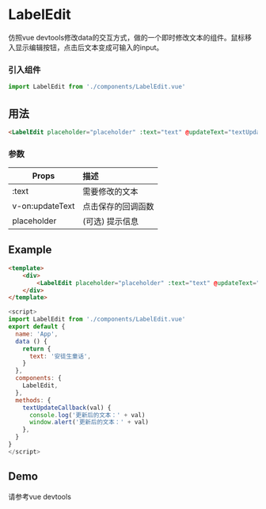 # LabelEdit
仿照vue devtools修改data的交互方式，做的一个即时修改文本的组件。鼠标移入显示编辑按钮，点击后文本变成可输入的input。


### 引入组件
```js
import LabelEdit from './components/LabelEdit.vue'
```
## 用法
```html
<LabelEdit placeholder="placeholder" :text="text" @updateText="textUpdateCallback" />
```

### 参数

| Props | 描述 |
| --------- |:----- |
| :text | 需要修改的文本 |
| v-on:updateText | 点击保存的回调函数 |
| placeholder | (可选) 提示信息 |

## Example

```html
<template>
	<div>
		<LabelEdit placeholder="placeholder" :text="text" @updateText="textUpdateCallback" />
	</div>
</template>
```

```js
<script>
import LabelEdit from './components/LabelEdit.vue'
export default {
  name: 'App',
  data () {
    return {
      text: '安徒生童话',
    }
  },
  components: {
    LabelEdit,
  },
  methods: {
    textUpdateCallback(val) {
      console.log('更新后的文本：' + val)
      window.alert('更新后的文本：' + val)
    },
  }
}
</script>
```

## Demo
请参考vue devtools